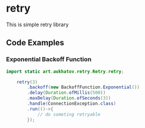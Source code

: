 # retry

This is simple retry library

## Code Examples

### Exponential Backoff Function

```java
import static art.aukhatov.retry.Retry.retry;

    retry(3)
        .backoff(new BackoffFunction.Exponential())
        .delay(Duration.ofMillis(500))
        .maxDelay(Duration.ofSeconds(3))
        .handle(ConnectionException.class)
        .run(()->{
            // do someting retryable
        });
```
